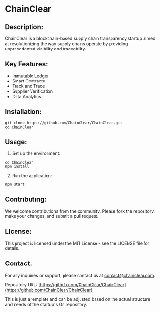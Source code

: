 # ChainClear

## Description:
ChainClear is a blockchain-based supply chain transparency startup aimed at revolutionizing the way supply chains operate by providing unprecedented visibility and traceability.

## Key Features:
- Immutable Ledger
- Smart Contracts
- Track and Trace
- Supplier Verification
- Data Analytics

## Installation:
```
git clone https://github.com/ChainClear/ChainClear.git
cd ChainClear
```

## Usage:
1. Set up the environment:
```
cd ChainClear
npm install
```
2. Run the application:
```
npm start
```

## Contributing:
We welcome contributions from the community. Please fork the repository, make your changes, and submit a pull request.

## License:
This project is licensed under the MIT License - see the LICENSE file for details.

## Contact:
For any inquiries or support, please contact us at contact@chainclear.com.

Repository URL: [https://github.com/ChainClear/ChainClear](https://github.com/ChainClear/ChainClear)

This is just a template and can be adjusted based on the actual structure and needs of the startup's Git repository.
